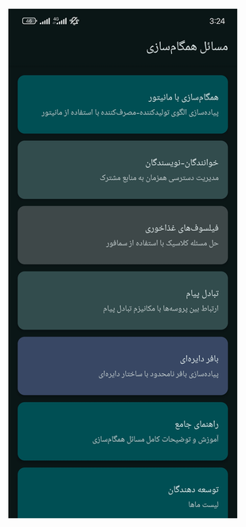 ![اسکرین‌شات](https://github.com/HomanYosefi/projectForUni/blob/main/Screenshot_2025-01-10-15-24-44-437_com.example.homanproj.jpg)
